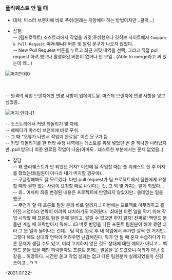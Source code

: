 ### 풀리퀘스트 안 될 때

- 대처: 마스터 브랜치에 바로 푸쉬(원래는 지양해야 하는 방법이지만...쿨럭...)

- 삽질:  
-- (팀프로젝트) 소스트리에서 작업을 커밋,푸쉬했으나 깃허브 사이트에서 ```Compare & Pull Request``` ~~이거 맞나?~~ 버튼 및 알림 문구가 나오지 않았다.  
-- New Pull Request 버튼을 누르고 최근 커밋 내역을 선택, 그리고 직접 pull request 하려 했으나 활성화된 버튼이 없거나 안 보임.. (Able to merge라고 써 있는데 왜...)    

![머지안됨0](https://user-images.githubusercontent.com/60069112/126636805-365132b5-bee5-4973-a36d-d7aacc08c69a.png)

<br />
<br />
-- 원격의 작업 브랜치에만 변경 사항이 업데이트됨. 마스터 브랜치에 변경 사항을 넣고 싶었음..
<br />

![머지 안되나1](https://user-images.githubusercontent.com/60069112/126636222-9a05426c-34d5-4e46-a7bf-f0e4499b6438.png)


-- 소스트리에서 커밋 되돌리기 몇 차례.  
-- 헤매다가 마스터 브랜치에 바로 푸쉬.  
-- 그 때 "오류가 나면서 작업이 완료됨" 이런 문구가 뜸.  
-- 커밋 되돌리기를 한 터라 수정 내역에는 테스트를 위해 넣었던 빈 줄 하나만 나타났지만, pull 받으니 최종 완료된 작업이 나옴(아마도.. 테스트한 부분에서는 문제 없었음..)  

- 잡담  
-- 왜 풀리퀘스트가 안 되었던 거지? 이전에 팀 작업할 때는 풀 리퀘스트 한 후 머지를 했었는데(팀원이 아니라 내가 머지할 경우에)..  
-- 구글링해봐도 잘 모르겠다. 다만 pull request가 팀 프로젝트에서 팀원에게 요청할 때와 권한 없는 사람이 요청할 때로 나뉜다는 것, 그 외 몇 가지는 알게 되었다...    
-- 휴.. 어차피 최종 변경된 내용은 프로젝트에 반영되지 않았지만.. 쓸데없는 일을 했군..  
-- 무언가 할 때 프론트 팀원 분께 바로 알리자..! 이번에는 프로젝트 마무리하고 흩어진 시점이라 연락이 어려워 대처하기도 어려웠다.. 최대한 이런 일을 막기 위해 작업 시작할 때 프론트 팀원 분께 알리고, 알릴 수 없으면 하지 말자! 진짜로!  백엔드 분들만 계실 때 허락받아서 뭐해... s3 버킷 반영을 다른 프론트 팀원분이 해야 했던 터라 그 분 일이 늘어나는 건데... 팀 작업 완료 후 내 작업에서 추가만 살짝 한 거지만.. 그렇다 해도 상대와 연락이 어려우면 난감해진다. 뭐가 안 될 때 혼자 수습하다가 다른 문제가 생길 수도 있고, 미리 고지하지 않은 것도 상대에 대한 예의가 아니고... 백엔드 분들 있을 때만 허락받아도 프론트 분께는 말씀을 못 드렸으니 예의가 아닌 것 같음... 허망하다. 시간만 쏟고 작업 성과는 없고 다른 팀원분께 실례되었을까 신경 쓰이고...ㅋㅋ

-2021.07.22- 
